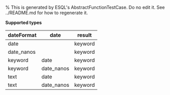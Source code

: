 % This is generated by ESQL's AbstractFunctionTestCase. Do no edit it. See ../README.md for how to regenerate it.

**Supported types**

| dateFormat | date | result |
| --- | --- | --- |
| date | | keyword |
| date_nanos | | keyword |
| keyword | date | keyword |
| keyword | date_nanos | keyword |
| text | date | keyword |
| text | date_nanos | keyword |

